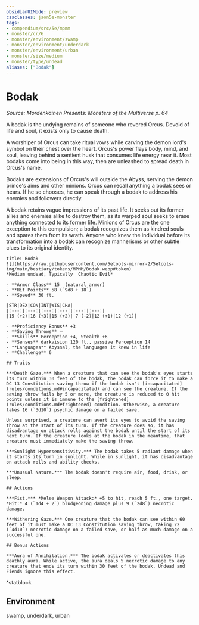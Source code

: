 ```yaml
---
obsidianUIMode: preview
cssclasses: json5e-monster
tags:
- compendium/src/5e/mpmm
- monster/cr/6
- monster/environment/swamp
- monster/environment/underdark
- monster/environment/urban
- monster/size/medium
- monster/type/undead
aliases: ["Bodak"]
---
```

# Bodak
*Source: Mordenkainen Presents: Monsters of the Multiverse p. 64*  

A bodak is the undying remains of someone who revered Orcus. Devoid of life and soul, it exists only to cause death.

A worshiper of Orcus can take ritual vows while carving the demon lord's symbol on their chest over the heart. Orcus's power flays body, mind, and soul, leaving behind a sentient husk that consumes life energy near it. Most bodaks come into being in this way, then are unleashed to spread death in Orcus's name.

Bodaks are extensions of Orcus's will outside the Abyss, serving the demon prince's aims and other minions. Orcus can recall anything a bodak sees or hears. If he so chooses, he can speak through a bodak to address his enemies and followers directly.

A bodak retains vague impressions of its past life. It seeks out its former allies and enemies alike to destroy them, as its warped soul seeks to erase anything connected to its former life. Minions of Orcus are the one exception to this compulsion; a bodak recognizes them as kindred souls and spares them from its wrath. Anyone who knew the individual before its transformation into a bodak can recognize mannerisms or other subtle clues to its original identity.

```ad-statblock
title: Bodak
![](https://raw.githubusercontent.com/5etools-mirror-2/5etools-img/main/bestiary/tokens/MPMM/Bodak.webp#token)
*Medium undead, Typically  Chaotic Evil*

- **Armor Class** 15  (natural armor)
- **Hit Points** 58 (`9d8 + 18`)
- **Speed** 30 ft.

|STR|DEX|CON|INT|WIS|CHA|
|:---:|:---:|:---:|:---:|:---:|:---:|
|15 (+2)|16 (+3)|15 (+2)| 7 (-2)|12 (+1)|12 (+1)|

- **Proficiency Bonus** +3
- **Saving Throws** ⏤
- **Skills** Perception +4, Stealth +6
- **Senses** darkvision 120 ft., passive Perception 14
- **Languages** Abyssal, the languages it knew in life
- **Challenge** 6

## Traits

***Death Gaze.*** When a creature that can see the bodak's eyes starts its turn within 30 feet of the bodak, the bodak can force it to make a DC 13 Constitution saving throw if the bodak isn't [incapacitated](rules/conditions.md#incapacitated) and can see the creature. If the saving throw fails by 5 or more, the creature is reduced to 0 hit points unless it is immune to the [frightened](rules/conditions.md#frightened) condition. Otherwise, a creature takes 16 (`3d10`) psychic damage on a failed save.

Unless surprised, a creature can avert its eyes to avoid the saving throw at the start of its turn. If the creature does so, it has disadvantage on attack rolls against the bodak until the start of its next turn. If the creature looks at the bodak in the meantime, that creature must immediately make the saving throw.

***Sunlight Hypersensitivity.*** The bodak takes 5 radiant damage when it starts its turn in sunlight. While in sunlight, it has disadvantage on attack rolls and ability checks.

***Unusual Nature.*** The bodak doesn't require air, food, drink, or sleep.

## Actions

***Fist.*** *Melee Weapon Attack:* +5 to hit, reach 5 ft., one target. *Hit:* 4 (`1d4 + 2`) bludgeoning damage plus 9 (`2d8`) necrotic damage.

***Withering Gaze.*** One creature that the bodak can see within 60 feet of it must make a DC 13 Constitution saving throw, taking 22 (`4d10`) necrotic damage on a failed save, or half as much damage on a successful one.

## Bonus Actions

***Aura of Annihilation.*** The bodak activates or deactivates this deathly aura. While active, the aura deals 5 necrotic damage to any creature that ends its turn within 30 feet of the bodak. Undead and Fiends ignore this effect.
```
^statblock

## Environment

swamp, underdark, urban